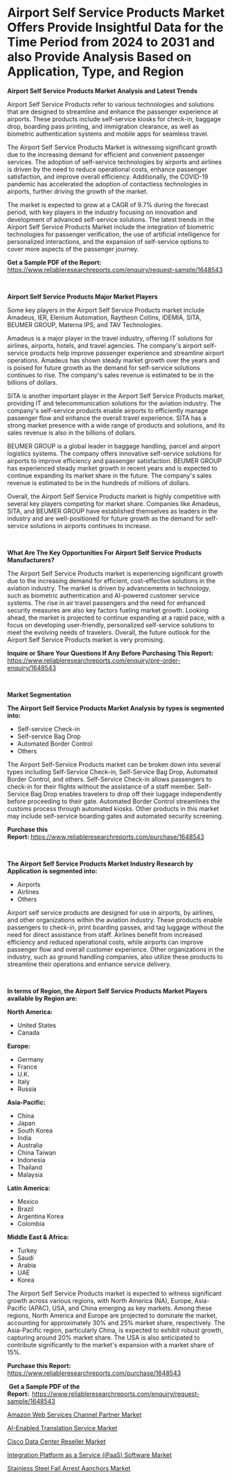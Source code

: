 <p><h1>Airport Self Service Products Market Offers Provide Insightful Data for the Time Period from 2024 to 2031 and also Provide Analysis Based on Application, Type, and Region</h1></p><p><strong>Airport Self Service Products Market Analysis and Latest Trends</strong></p>
<p><p>Airport Self Service Products refer to various technologies and solutions that are designed to streamline and enhance the passenger experience at airports. These products include self-service kiosks for check-in, baggage drop, boarding pass printing, and immigration clearance, as well as biometric authentication systems and mobile apps for seamless travel.</p><p>The Airport Self Service Products Market is witnessing significant growth due to the increasing demand for efficient and convenient passenger services. The adoption of self-service technologies by airports and airlines is driven by the need to reduce operational costs, enhance passenger satisfaction, and improve overall efficiency. Additionally, the COVID-19 pandemic has accelerated the adoption of contactless technologies in airports, further driving the growth of the market.</p><p>The market is expected to grow at a CAGR of 9.7% during the forecast period, with key players in the industry focusing on innovation and development of advanced self-service solutions. The latest trends in the Airport Self Service Products Market include the integration of biometric technologies for passenger verification, the use of artificial intelligence for personalized interactions, and the expansion of self-service options to cover more aspects of the passenger journey.</p></p>
<p><strong>Get a Sample PDF of the Report:&nbsp;</strong> <a href="https://www.reliableresearchreports.com/enquiry/request-sample/1648543">https://www.reliableresearchreports.com/enquiry/request-sample/1648543</a></p>
<p>&nbsp;</p>
<p><strong>Airport Self Service Products Major Market Players</strong></p>
<p><p>Some key players in the Airport Self Service Products market include Amadeus, IER, Elenium Automation, Raytheon Collins, IDEMIA, SITA, BEUMER GROUP, Materna IPS, and TAV Technologies. </p><p>Amadeus is a major player in the travel industry, offering IT solutions for airlines, airports, hotels, and travel agencies. The company's airport self-service products help improve passenger experience and streamline airport operations. Amadeus has shown steady market growth over the years and is poised for future growth as the demand for self-service solutions continues to rise. The company's sales revenue is estimated to be in the billions of dollars.</p><p>SITA is another important player in the Airport Self Service Products market, providing IT and telecommunication solutions for the aviation industry. The company's self-service products enable airports to efficiently manage passenger flow and enhance the overall travel experience. SITA has a strong market presence with a wide range of products and solutions, and its sales revenue is also in the billions of dollars.</p><p>BEUMER GROUP is a global leader in baggage handling, parcel and airport logistics systems. The company offers innovative self-service solutions for airports to improve efficiency and passenger satisfaction. BEUMER GROUP has experienced steady market growth in recent years and is expected to continue expanding its market share in the future. The company's sales revenue is estimated to be in the hundreds of millions of dollars.</p><p>Overall, the Airport Self Service Products market is highly competitive with several key players competing for market share. Companies like Amadeus, SITA, and BEUMER GROUP have established themselves as leaders in the industry and are well-positioned for future growth as the demand for self-service solutions in airports continues to increase.</p></p>
<p>&nbsp;</p>
<p><strong>What Are The Key Opportunities For Airport Self Service Products Manufacturers?</strong></p>
<p><p>The Airport Self Service Products market is experiencing significant growth due to the increasing demand for efficient, cost-effective solutions in the aviation industry. The market is driven by advancements in technology, such as biometric authentication and AI-powered customer service systems. The rise in air travel passengers and the need for enhanced security measures are also key factors fueling market growth. Looking ahead, the market is projected to continue expanding at a rapid pace, with a focus on developing user-friendly, personalized self-service solutions to meet the evolving needs of travelers. Overall, the future outlook for the Airport Self Service Products market is very promising.</p></p>
<p><strong>Inquire or Share Your Questions If Any Before Purchasing This Report:</strong> <a href="https://www.reliableresearchreports.com/enquiry/pre-order-enquiry/1648543">https://www.reliableresearchreports.com/enquiry/pre-order-enquiry/1648543</a></p>
<p>&nbsp;</p>
<p><strong>Market Segmentation</strong></p>
<p><strong>The Airport Self Service Products Market Analysis by types is segmented into:</strong></p>
<p><ul><li>Self-service Check-in</li><li>Self-service Bag Drop</li><li>Automated Border Control</li><li>Others</li></ul></p>
<p><p>The Airport Self-Service Products market can be broken down into several types including Self-Service Check-in, Self-Service Bag Drop, Automated Border Control, and others. Self-Service Check-in allows passengers to check-in for their flights without the assistance of a staff member. Self-Service Bag Drop enables travelers to drop off their luggage independently before proceeding to their gate. Automated Border Control streamlines the customs process through automated kiosks. Other products in this market may include self-service boarding gates and automated security screening.</p></p>
<p><strong>Purchase this Report:&nbsp;</strong><a href="https://www.reliableresearchreports.com/purchase/1648543">https://www.reliableresearchreports.com/purchase/1648543</a></p>
<p>&nbsp;</p>
<p><strong>The Airport Self Service Products Market Industry Research by Application is segmented into:</strong></p>
<p><ul><li>Airports</li><li>Airlines</li><li>Others</li></ul></p>
<p><p>Airport self service products are designed for use in airports, by airlines, and other organizations within the aviation industry. These products enable passengers to check-in, print boarding passes, and tag luggage without the need for direct assistance from staff. Airlines benefit from increased efficiency and reduced operational costs, while airports can improve passenger flow and overall customer experience. Other organizations in the industry, such as ground handling companies, also utilize these products to streamline their operations and enhance service delivery.</p></p>
<p>&nbsp;</p>
<p><strong>In terms of Region, the Airport Self Service Products Market Players available by Region are:</strong></p>
<p>
    <p> <strong> North America: </strong>
        <ul>
            <li>United States</li>
            <li>Canada</li>
        </ul>
        </p> 
    <p> <strong> Europe: </strong>
        <ul>
            <li>Germany</li>
            <li>France</li>
            <li>U.K.</li>
            <li>Italy</li>
            <li>Russia</li>
        </ul>
        </p> 
    <p> <strong> Asia-Pacific: </strong>
        <ul>
            <li>China</li>
            <li>Japan</li>
            <li>South Korea</li>
            <li>India</li>
            <li>Australia</li>
            <li>China Taiwan</li>
            <li>Indonesia</li>
            <li>Thailand</li>
            <li>Malaysia</li>
        </ul>
        </p> 
    <p> <strong> Latin America: </strong>
        <ul>
            <li>Mexico</li>
            <li>Brazil</li>
            <li>Argentina Korea</li>
            <li>Colombia</li>
        </ul>
        </p> 
    <p> <strong> Middle East & Africa: </strong>
        <ul>
            <li>Turkey</li>
            <li>Saudi</li>
            <li>Arabia</li>
            <li>UAE</li>
            <li>Korea</li>
        </ul>
    </p>
    </p>
<p><p>The Airport Self Service Products market is expected to witness significant growth across various regions, with North America (NA), Europe, Asia-Pacific (APAC), USA, and China emerging as key markets. Among these regions, North America and Europe are projected to dominate the market, accounting for approximately 30% and 25% market share, respectively. The Asia-Pacific region, particularly China, is expected to exhibit robust growth, capturing around 20% market share. The USA is also anticipated to contribute significantly to the market's expansion with a market share of 15%.</p></p>
<p><strong>Purchase this Report: </strong><a href="https://www.reliableresearchreports.com/purchase/1648543">https://www.reliableresearchreports.com/purchase/1648543</a></p>
<p>&nbsp;<strong>Get a Sample PDF of the Report:&nbsp;&nbsp;</strong><a href="https://www.reliableresearchreports.com/enquiry/request-sample/1648543">https://www.reliableresearchreports.com/enquiry/request-sample/1648543</a></p>
<p><strong></strong></p>
<p><p><a href="https://github.com/pizolina/Market-Research-Report-List-3/blob/main/amazon-web-services-channel-partner-market.md">Amazon Web Services Channel Partner Market</a></p><p><a href="https://github.com/dimitrishawkinswaynenp91rgz/Market-Research-Report-List-1/blob/main/ai-enabled-translation-service-market.md">AI-Enabled Translation Service Market</a></p><p><a href="https://github.com/tamvrosiya/Market-Research-Report-List-3/blob/main/cisco-data-center-reseller-market.md">Cisco Data Center Reseller Market</a></p><p><a href="https://github.com/danielneavesallisons03mba/Market-Research-Report-List-1/blob/main/integration-platform-as-a-service-ipaas-software-market.md">Integration Platform as a Service (iPaaS) Software Market</a></p><p><a href="https://github.com/changoleonlaverguenzanoexiste/Market-Research-Report-List-2/blob/main/stainless-steel-fall-arrest-aanchors-market.md">Stainless Steel Fall Arrest Aanchors Market</a></p></p>